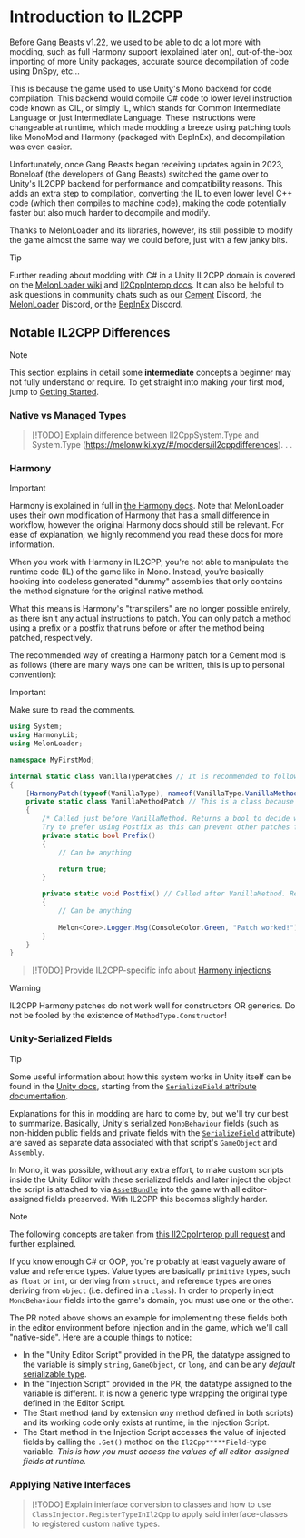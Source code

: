 # Introduction to IL2CPP

Before Gang Beasts v1.22, we used to be able to do a lot more with modding, such as full Harmony support (explained later on), out-of-the-box importing of more Unity packages, accurate source decompilation of code using DnSpy, etc... 

This is because the game used to use Unity's Mono backend for code compilation. This backend would compile C# code to lower level instruction code known as CIL, or simply IL, which stands for Common Intermediate Language or just Intermediate Language. These instructions were changeable at runtime, which made modding a breeze using patching tools like MonoMod and Harmony (packaged with BepInEx), and decompilation was even easier.  

Unfortunately, once Gang Beasts began receiving updates again in 2023, Boneloaf (the developers of Gang Beasts) switched the game over to Unity's IL2CPP backend for performance and compatibility reasons. This adds an extra step to compilation, converting the IL to even lower level C++ code (which then compiles to machine code), making the code potentially faster but also much harder to decompile and modify.

Thanks to MelonLoader and its libraries, however, its still possible to modify the game almost the same way we could before, just with a few janky bits.

> [!TIP]
> Further reading about modding with C# in a Unity IL2CPP domain is covered on the [MelonLoader wiki](https://melonwiki.xyz) and [Il2CppInterop docs](https://github.com/BepInEx/Il2CppInterop/tree/master/Documentation). It can also be helpful to ask questions in community chats such as our [Cement](https://discord.gg/fCwXc5k43w) Discord, the [MelonLoader](https://discord.gg/2Wn3N2P) Discord, or the [BepInEx](https://discord.gg/MpFEDAg) Discord.

## Notable IL2CPP Differences

> [!NOTE]
> This section explains in detail some **intermediate**
 concepts a beginner may not fully understand or require. To get straight into making your first mod, jump to [Getting Started](getting-started.md).

### Native vs Managed Types

> [!TODO]
> Explain difference between Il2CppSystem.Type and System.Type (<https://melonwiki.xyz/#/modders/il2cppdifferences>). . .

### Harmony

> [!IMPORTANT]
> Harmony is explained in full in [the Harmony docs](https://harmony.pardeike.net/). Note that MelonLoader uses their own modification of Harmony that has a small difference in workflow, however the original Harmony docs should still be relevant.
> For ease of explanation, we highly recommend you read these docs for more information.

When you work with Harmony in IL2CPP, you're not able to manipulate the runtime code (IL) of the game like in Mono. Instead, you're basically hooking into codeless generated "dummy" assemblies that only contains the method signature for the original native method.  

What this means is Harmony's "transpilers" are no longer possible entirely, as there isn't any actual instructions to patch. You can only patch a method using a prefix or a postfix that runs before or after the method being patched, respectively. 

The recommended way of creating a Harmony patch for a Cement mod is as follows (there are many ways one can be written, this is up to personal convention):

> [!IMPORTANT]
> Make sure to read the comments.

```csharp
using System;
using HarmonyLib;
using MelonLoader;

namespace MyFirstMod;

internal static class VanillaTypePatches // It is recommended to follow these naming conventions (PascalCase + Vanilla type name + "Patches" at the end)
{
    [HarmonyPatch(typeof(VanillaType), nameof(VanillaType.VanillaMethod))] // Replace VanillaType and VanillaMethod with the type and method you want to patch
    private static class VanillaMethodPatch // This is a class because you can put both a prefix and a postfix on the same method (also recommended to follow the same naming conventions, this time with vanilla method name and non-plural "Patch")
    {
        /* Called just before VanillaMethod. Returns a bool to decide whether to run the original method or not: false = skip original method, true = don't skip. Can also be void if you want it to always run the original method.
        Try to prefer using Postfix as this can prevent other patches from running. MUST BE CALLED "Prefix" OR HAVE THE [HarmonyPrefix] ANNOTATION! */
        private static bool Prefix()
        {
            // Can be anything

            return true;
        }

        private static void Postfix() // Called after VanillaMethod. Recommended for most patching cases to ensure mod compatibility. MUST BE CALLED "Postfix" OR HAVE THE [HarmonyPostfix] ANNOTATION!
        {
            // Can be anything
        
            Melon<Core>.Logger.Msg(ConsoleColor.Green, "Patch worked!"); // This code will be called after VanillaMethod is finished but before it returns a value, allowing you to modify said value if it exists (explained later). This exact line of code is not required for the patch to function, it is simply a log line to indicate that the patch worked.
        }
    }
}
```

> [!TODO]
> Provide IL2CPP-specific info about [Harmony injections](https://harmony.pardeike.net/articles/patching-injections.html)

> [!WARNING]
> IL2CPP Harmony patches do not work well for constructors OR generics. Do not be fooled by the existence of `MethodType.Constructor`!

### Unity-Serialized Fields

> [!TIP]
> Some useful information about how this system works in Unity itself can be found in the [Unity docs](https://docs.unity.com/), starting from the [`SerializeField` attribute documentation](https://docs.unity3d.com/ScriptReference/SerializeField.html).

Explanations for this in modding are hard to come by, but we'll try our best to summarize. Basically, Unity's serialized `MonoBehaviour` fields (such as non-hidden public fields and private fields with the [`SerializeField`](https://docs.unity3d.com/ScriptReference/SerializeField.html) attribute) are saved as separate data associated with that script's `GameObject` and `Assembly`. 

In Mono, it was possible, without any extra effort, to make custom scripts inside the Unity Editor with these serialized fields and later inject the object the script is attached to via [`AssetBundle`](https://docs.unity3d.com/ScriptReference/AssetBundle.html) into the game with all editor-assigned fields preserved. With IL2CPP this becomes slightly harder.

> [!NOTE]
> The following concepts are taken from [this Il2CppInterop pull request](https://github.com/BepInEx/Il2CppInterop/pull/24) and further explained.

If you know enough C# or OOP, you're probably at least vaguely aware of value and reference types. Value types are basically `primitive` types, such as `float` or `int`, or deriving from `struct`, and reference types are ones deriving from `object` (i.e. defined in a `class`). In order to properly inject `MonoBehaviour` fields into the game's domain, you must use one or the other.

The PR noted above shows an example for implementing these fields both in the editor environment before injection and in the game, which we'll call "native-side". Here are a couple things to notice:

- In the "Unity Editor Script" provided in the PR, the datatype assigned to the variable is simply `string`, `GameObject`, or `long`, and can be any *default* [serializable type](https://docs.unity3d.com/ScriptReference/SerializeField.html#:~:text=CANNOT%20serialize%20properties.-,Serializable%20types,-Unity%20can%20serialize).
- In the "Injection Script" provided in the PR, the datatype assigned to the variable is different. It is now a generic type wrapping the original type defined in the Editor Script.
- The Start method (and by extension *any* method defined in both scripts) and its working code only exists at runtime, in the Injection Script.
- The Start method in the Injection Script accesses the value of injected fields by calling the `.Get()` method on the `Il2Cpp*****Field`-type variable. *This is how you must access the values of all editor-assigned fields at runtime.*

### Applying Native Interfaces

> [!TODO]
> Explain interface conversion to classes and how to use `ClassInjector.RegisterTypeInIl2Cpp` to apply said interface-classes to registered custom native types.
